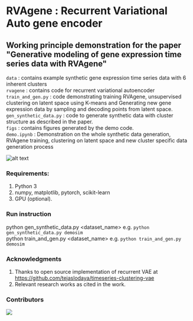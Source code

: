 # RVAgene : Recurrent Variational Auto gene encoder

## Working principle demonstration for the paper "Generative modeling of gene expression time series data with RVAgene"



`data` : contains example synthetic gene expression time series data with 6 inherent clusters <br />
`rvagene` : contains code for recurrent variational autoencoder <br />
`train_and_gen.py` : code demonstrating training RVAgene, unsupervised clustering on latent space using K-means and Generating new gene expression data by sampling and decoding points from latent space.  <br />
`gen_synthetic_data.py` : code to generate synthetic data with cluster structure as described in the paper. <br />
`figs` : contains figures generated by the demo code. <br />
`demo.ipynb` : Demonstration on the whole synthetic data generation, RVAgene training, clustering on latent space and new cluster specific data generation process


![alt text](https://github.com/maclean-lab/RVAgene/blob/master/figs/demo.png?raw=true)

### Requirements:
1. Python 3
2. numpy, matplotlib, pytorch, scikit-learn
3. GPU (optional).

### Run instruction
python gen_synthetic_data.py <dataset_name> e.g. `python gen_synthetic_data.py demosim`  
python train_and_gen.py <dataset_name> e.g. `python train_and_gen.py demosim`
### Acknowledgments

1. Thanks to open source implementation of recurrent VAE  at https://github.com/tejaslodaya/timeseries-clustering-vae
2. Relevant research works as cited in the work.

### Contributors

<a href="https://github.com/maclean-lab/RVAgene/graphs/contributors">
  <img src="https://contributors-img.web.app/image?repo=maclean-lab/RVAgene" />
</a>
